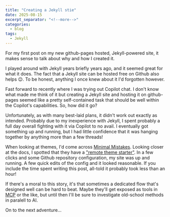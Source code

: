 ```yaml
---
title: "Creating a Jekyll stie"
date: 2025-08-15
excerpt_separator: "<!--more-->"
categories:
  - blog
tags:
  - Jekyll
---
```

For my first post on my new github-pages hosted, Jekyll-powered site, it makes sense to talk about
why and how I created it.

I played around with Jekyll years briefly years ago, and it seemed great for what it does. The fact
that a Jekyll site can be hosted free on Github also helps :wink:. To be honest, anything I once
knew about it I'd forgotten however.

Fast forward to recently where I was trying out Copilot chat. I don't know what made me think of it
but creating a Jekyll site and hosting it on github-pages seemed like a pretty self-contained task
that should be well within the Copilot's capabilities. So, how did it go?

<!--more -->

Unfortunately, as with many best-laid plans, it didn't work out exactly as intended. Probably due to
my inexperience with Jekyll, I spent probably a full day overall fighting with it via Copilot to no
avail. I eventually got something up and running, but I had little confidence that it was hanging
together by anything more than a few threads!

When looking at themes, I'd come across [Minimal Mistakes][minimal-mistakes]. Looking closer at the
docs, I spotted that they have a ["remote theme starter"][mm-gh-starter]. In a few clicks and
some Github repository configuration, my site was up and running. A few quick edits of the config
and it looked reasonable. If you include the time spent writing this post, all-told it probably
took less than an hour!

If there's a moral to this story, it's that sometimes a dedicated flow that's designed well can be
hard to beat. Maybe they'll get exposed as tools in [MCP][mcp] or the like, but until then I'll be
sure to investigate old-school methods in paralell to AI.

On to the next adventure...

[minimal-mistakes]: https://mmistakes.github.io/minimal-mistakes/
[mm-gh-starter]: https://github.com/mmistakes/mm-github-pages-starter
[mcp]: https://docs.anthropic.com/en/docs/mcp

